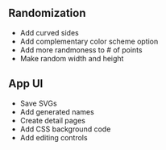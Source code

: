 ## Randomization

- Add curved sides
- Add complementary color scheme option
- Add more randmoness to # of points
- Make random width and height

## App UI

- Save SVGs
- Add generated names
- Create detail pages
- Add CSS background code
- Add editing controls